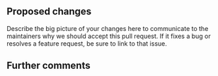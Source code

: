 ## Proposed changes

Describe the big picture of your changes here to communicate to the maintainers why we should accept this pull request. If it fixes a bug or resolves a feature request, be sure to link to that issue.

<!-- Github Tip: adding the text 'Fixes #<issue>' or 'Closes #<issue>' will automatically close the mentioned issue. -->

## Further comments

<!-- If this is a relatively large or complex change, kick off the discussion by explaining why you chose the solution you did and what alternatives you considered, etc... If there are no additional comments, you may remove this section. -->